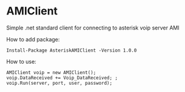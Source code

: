 # AMIClient

Simple .net standard client for connecting to asterisk voip server AMI

How to add package:

```
Install-Package AsteriskAMIClient -Version 1.0.0
```

How to use:

```
AMIClient voip = new AMIClient();
voip.DataReceived += Voip_DataReceived; ;
voip.Run(server, port, user, password);
```

